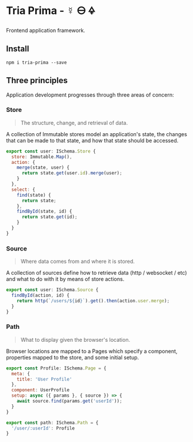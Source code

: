 # Tria Prima - ☿ 🜔 🜍

Frontend application framework.

## Install

    npm i tria-prima --save

## Three principles

Application development progresses through three areas of concern:

### Store

> The structure, change, and retrieval of data.

A collection of Immutable stores model an application's state, the changes that 
can be made to that state, and how that state should be accessed.

```javascript
export const user: ISchema.Store {
  store: Immutable.Map(),
  action: {
    merge(state, user) {
      return state.get(user.id).merge(user);
    }
  },
  select: {
    find(state) {
      return state;
    },
    findById(state, id) {
      return state.get(id);
    }
  }
}
```

### Source

> Where data comes from and where it is stored.

A collection of sources define how to retrieve data (http / websocket / etc)
and what to do with it by means of store actions.

```javascript
export const user: ISchema.Source {
  findById(action, id) {
    return http(`/users/${id}`).get().then(action.user.merge);
  }
}
```

### Path

> What to display given the browser's location.

Browser locations are mapped to a Pages which specify a component, properties
mapped to the store, and some initial setup.

```javascript
export const Profile: ISchema.Page = {
  meta: {
    title: 'User Profile'
  },
  component: UserProfile
  setup: async ({ params }, { source }) => {
    await source.find(params.get('userId'));
  }
}

export const path: ISchema.Path = {
  '/user/:userId': Profile
}
```
